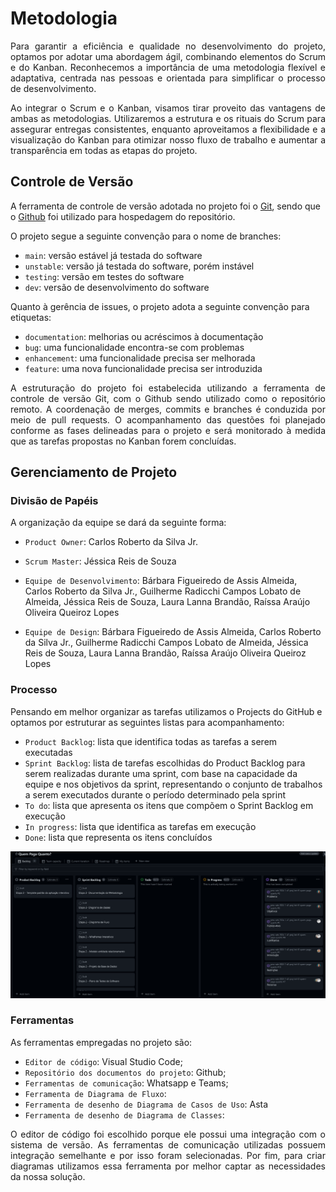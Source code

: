 
# Metodologia

<p align="justify">Para garantir a eficiência e qualidade no desenvolvimento do projeto, optamos por adotar uma abordagem ágil, combinando elementos do Scrum e do Kanban. Reconhecemos a importância de uma metodologia flexível e adaptativa, centrada nas pessoas e orientada para simplificar o processo de desenvolvimento.

<p align="justify">Ao integrar o Scrum e o Kanban, visamos tirar proveito das vantagens de ambas as metodologias. Utilizaremos a estrutura e os rituais do Scrum para assegurar entregas consistentes, enquanto aproveitamos a flexibilidade e a visualização do Kanban para otimizar nosso fluxo de trabalho e aumentar a transparência em todas as etapas do projeto.

## Controle de Versão

A ferramenta de controle de versão adotada no projeto foi o
[Git](https://git-scm.com/), sendo que o [Github](https://github.com)
foi utilizado para hospedagem do repositório.

O projeto segue a seguinte convenção para o nome de branches:

- `main`: versão estável já testada do software
- `unstable`: versão já testada do software, porém instável
- `testing`: versão em testes do software
- `dev`: versão de desenvolvimento do software

Quanto à gerência de issues, o projeto adota a seguinte convenção para
etiquetas:

- `documentation`: melhorias ou acréscimos à documentação
- `bug`: uma funcionalidade encontra-se com problemas
- `enhancement`: uma funcionalidade precisa ser melhorada
- `feature`: uma nova funcionalidade precisa ser introduzida

<p align="justify">A estruturação do projeto foi estabelecida utilizando a ferramenta de controle de versão Git, com o Github sendo utilizado como o repositório remoto. A coordenação de merges, commits e branches é conduzida por meio de pull requests. O acompanhamento das questões foi planejado conforme as fases delineadas para o projeto e será monitorado à medida que as tarefas propostas no Kanban forem concluídas.

## Gerenciamento de Projeto

### Divisão de Papéis

A organização da equipe se dará da seguinte forma:

- `Product Owner`: Carlos Roberto da Silva Jr.
- `Scrum Master`: Jéssica Reis de Souza
- `Equipe de Desenvolvimento`: Bárbara Figueiredo de Assis Almeida, Carlos Roberto da Silva Jr., Guilherme Radicchi Campos Lobato de Almeida, Jéssica Reis de Souza, Laura Lanna Brandão, Raíssa Araújo Oliveira Queiroz Lopes

- `Equipe de Design`: Bárbara Figueiredo de Assis Almeida, Carlos Roberto da Silva Jr., Guilherme Radicchi Campos Lobato de Almeida, Jéssica Reis de Souza, Laura Lanna Brandão, Raíssa Araújo Oliveira Queiroz Lopes

### Processo

Pensando em melhor organizar as tarefas utilizamos o Projects do GitHub e optamos por estruturar as seguintes listas para acompanhamento:

- `Product Backlog`: lista que identifica todas as tarefas a serem executadas
- `Sprint Backlog`:  lista de tarefas escolhidas do Product Backlog para serem realizadas durante uma sprint, com base na capacidade da equipe e nos objetivos da sprint, representando o conjunto de trabalhos a serem executados durante o período determinado pela sprint    
- `To do`: lista que apresenta os itens que compõem o Sprint Backlog em execução
- `In progress`: lista que identifica as tarefas em execução
- `Done`: lista que representa os itens concluídos

<img src="https://github.com/ICEI-PUC-Minas-PMV-ADS/pmv-ads-2024-1-e2-proj-int-t5-quem-paga-quanto/blob/main/docs/img/Kanban.png" alt="Kanban do Projeto">


### Ferramentas

As ferramentas empregadas no projeto são:

- `Editor de código`: Visual Studio Code;
- `Repositório dos documentos do projeto`: Github;
- `Ferramentas de comunicação`: Whatsapp e Teams;
- `Ferramenta de Diagrama de Fluxo`: 
- `Ferramenta de desenho de Diagrama de Casos de Uso`: Asta
- `Ferramenta de desenho de Diagrama de Classes`: 

<p align="justify">O editor de código foi escolhido porque ele possui uma integração com o
sistema de versão. As ferramentas de comunicação utilizadas possuem
integração semelhante e por isso foram selecionadas. Por fim, para criar
diagramas utilizamos essa ferramenta por melhor captar as
necessidades da nossa solução.
